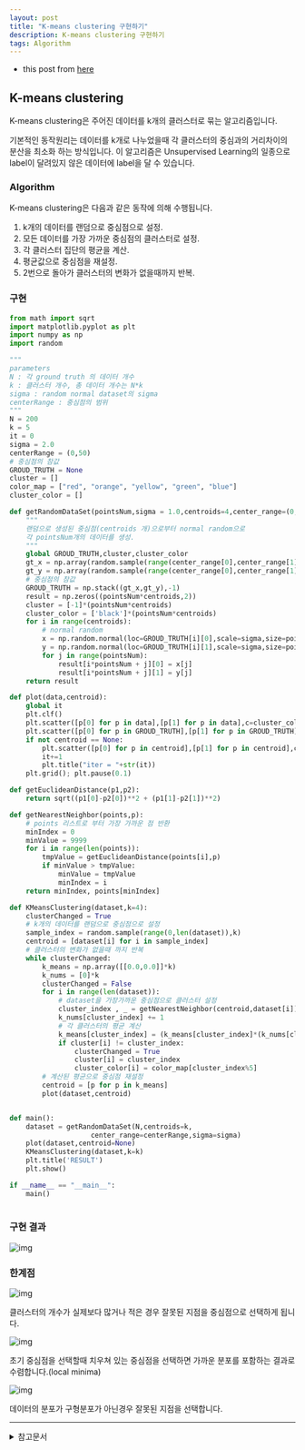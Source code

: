 ```yaml
---
layout: post
title: "K-means clustering 구현하기"
description: K-means clustering 구현하기
tags: Algorithm
---
```


- this post from [here](https://msc9533.github.io/2020/08/k-means-clustering/)

## K-means clustering

K-means clustering은 주어진 데이터를 k개의 클러스터로 묶는 알고리즘입니다.  
  
기본적인 동작원리는 데이터를 k개로 나누었을때 각 클러스터의 중심과의 거리차이의 분산을 최소화 하는 방식입니다. 
이 알고리즘은 Unsupervised Learning의 일종으로 label이 달려있지 않은 데이터에 label을 달 수 있습니다.

### Algorithm

K-means clustering은 다음과 같은 동작에 의해 수행됩니다.

1. k개의 데이터를 랜덤으로 중심점으로 설정.
2. 모든 데이터를 가장 가까운 중심점의 클러스터로 설정.
3. 각 클러스터 집단의 평균을 계산.
4. 평균값으로 중심점을 재설정.
5. 2번으로 돌아가 클러스터의 변화가 없을때까지 반복.

### 구현

```py
from math import sqrt
import matplotlib.pyplot as plt
import numpy as np
import random

"""
parameters
N : 각 ground truth 의 데이터 개수
k : 클러스터 개수, 총 데이터 개수는 N*k
sigma : random normal dataset의 sigma
centerRange : 중심점의 범위
"""
N = 200
k = 5
it = 0
sigma = 2.0
centerRange = (0,50)
# 중심점의 참값
GROUD_TRUTH = None
cluster = []
color_map = ["red", "orange", "yellow", "green", "blue"]
cluster_color = []

def getRandomDataSet(pointsNum,sigma = 1.0,centroids=4,center_range=(0,10)):
    """
    랜덤으로 생성된 중심점(centroids 개)으로부터 normal random으로
    각 pointsNum개의 데이터를 생성.
    """
    global GROUD_TRUTH,cluster,cluster_color
    gt_x = np.array(random.sample(range(center_range[0],center_range[1]),centroids))
    gt_y = np.array(random.sample(range(center_range[0],center_range[1]),centroids))
    # 중심점의 참값
    GROUD_TRUTH = np.stack((gt_x,gt_y),-1)
    result = np.zeros((pointsNum*centroids,2))
    cluster = [-1]*(pointsNum*centroids)
    cluster_color = ['black']*(pointsNum*centroids)
    for i in range(centroids):
        # normal random
        x = np.random.normal(loc=GROUD_TRUTH[i][0],scale=sigma,size=pointsNum)
        y = np.random.normal(loc=GROUD_TRUTH[i][1],scale=sigma,size=pointsNum)
        for j in range(pointsNum):
            result[i*pointsNum + j][0] = x[j]
            result[i*pointsNum + j][1] = y[j]
    return result

def plot(data,centroid):
    global it
    plt.clf()
    plt.scatter([p[0] for p in data],[p[1] for p in data],c=cluster_color)
    plt.scatter([p[0] for p in GROUD_TRUTH],[p[1] for p in GROUD_TRUTH],c='r',marker='s',s=100)
    if not centroid == None:
        plt.scatter([p[0] for p in centroid],[p[1] for p in centroid],c='m',marker='o',s=100)
        it+=1
        plt.title("iter = "+str(it))
    plt.grid(); plt.pause(0.1)

def getEuclideanDistance(p1,p2):
    return sqrt((p1[0]-p2[0])**2 + (p1[1]-p2[1])**2)

def getNearestNeighbor(points,p):
    # points 리스트로 부터 가장 가까운 점 반환
    minIndex = 0
    minValue = 9999
    for i in range(len(points)):
        tmpValue = getEuclideanDistance(points[i],p)
        if minValue > tmpValue:
            minValue = tmpValue
            minIndex = i
    return minIndex, points[minIndex]

def KMeansClustering(dataset,k=4):
    clusterChanged = True
    # k개의 데이터를 랜덤으로 중심점으로 설정
    sample_index = random.sample(range(0,len(dataset)),k)
    centroid = [dataset[i] for i in sample_index]
    # 클러스터의 변화가 없을때 까지 반복
    while clusterChanged:
        k_means = np.array([[0.0,0.0]]*k)
        k_nums = [0]*k
        clusterChanged = False
        for i in range(len(dataset)):
            # dataset을 가장가까운 중심점으로 클러스터 설정
            cluster_index , _ = getNearestNeighbor(centroid,dataset[i])
            k_nums[cluster_index] += 1
            # 각 클러스터의 평균 계산
            k_means[cluster_index] = (k_means[cluster_index]*(k_nums[cluster_index]-1) + dataset[i]) / k_nums[cluster_index]
            if cluster[i] != cluster_index:
                clusterChanged = True
                cluster[i] = cluster_index
                cluster_color[i] = color_map[cluster_index%5]
        # 계산된 평균으로 중심점 재설정
        centroid = [p for p in k_means]
        plot(dataset,centroid)


def main():
    dataset = getRandomDataSet(N,centroids=k,
                    center_range=centerRange,sigma=sigma)
    plot(dataset,centroid=None)
    KMeansClustering(dataset,k=k)
    plt.title('RESULT')
    plt.show()

if __name__ == "__main__":
    main()
    
```

### 구현 결과

![img](https://i.imgur.com/U3DimP8.gif)

### 한계점

![img](https://i.imgur.com/DIiorgk.png)  

클러스터의 개수가 실제보다 많거나 적은 경우 잘못된 지점을 중심점으로 선택하게 됩니다.  

![img](https://i.imgur.com/uk8cm5y.png)

초기 중심점을 선택할때 치우쳐 있는 중심점을 선택하면 가까운 분포를 포함하는 결과로 수렴합니다.(local minima)  

![img](https://i.imgur.com/MXMT4RW.png)

데이터의 분포가 구형분포가 아닌경우 잘못된 지점을 선택합니다.

---

<details>
<summary>참고문서</summary>
<div markdown="1">

- [k-means clustering - Wikipedia](https://en.wikipedia.org/wiki/K-means_clustering)
- <a href="https://medium.com/@rishit.dagli/build-k-means-from-scratch-in-python-e46bf68aa875#:~:text=K%2Dmeans%20clustering%20is%20a,without%20defined%20categories%20or%20groups).&text=The%20centroids%20of%20the%20K,assigned%20to%20a%20single%20cluster)">build-k-means-from-scratch-in-python</a>


</div>
</details>
